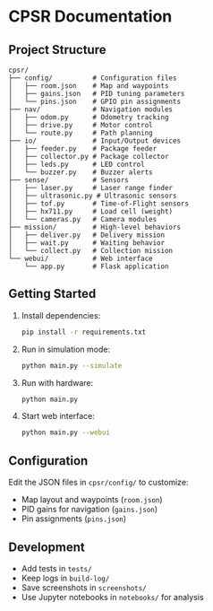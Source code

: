 # CPSR Documentation

## Project Structure

```
cpsr/
├── config/          # Configuration files
│   ├── room.json    # Map and waypoints
│   ├── gains.json   # PID tuning parameters
│   └── pins.json    # GPIO pin assignments
├── nav/             # Navigation modules
│   ├── odom.py      # Odometry tracking
│   ├── drive.py     # Motor control
│   └── route.py     # Path planning
├── io/              # Input/Output devices
│   ├── feeder.py    # Package feeder
│   ├── collector.py # Package collector
│   ├── leds.py      # LED control
│   └── buzzer.py    # Buzzer alerts
├── sense/           # Sensors
│   ├── laser.py     # Laser range finder
│   ├── ultrasonic.py # Ultrasonic sensors
│   ├── tof.py       # Time-of-Flight sensors
│   ├── hx711.py     # Load cell (weight)
│   └── cameras.py   # Camera modules
├── mission/         # High-level behaviors
│   ├── deliver.py   # Delivery mission
│   ├── wait.py      # Waiting behavior
│   └── collect.py   # Collection mission
└── webui/           # Web interface
    └── app.py       # Flask application

```

## Getting Started

1. Install dependencies:

   ```bash
   pip install -r requirements.txt
   ```

2. Run in simulation mode:

   ```bash
   python main.py --simulate
   ```

3. Run with hardware:

   ```bash
   python main.py
   ```

4. Start web interface:
   ```bash
   python main.py --webui
   ```

## Configuration

Edit the JSON files in `cpsr/config/` to customize:

- Map layout and waypoints (`room.json`)
- PID gains for navigation (`gains.json`)
- Pin assignments (`pins.json`)

## Development

- Add tests in `tests/`
- Keep logs in `build-log/`
- Save screenshots in `screenshots/`
- Use Jupyter notebooks in `notebooks/` for analysis
